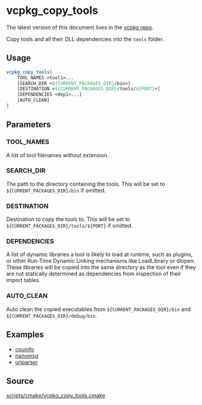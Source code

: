 # vcpkg_copy_tools

The latest version of this document lives in the [vcpkg repo](https://github.com/Microsoft/vcpkg/blob/master/docs/maintainers/vcpkg_copy_tools.md).

Copy tools and all their DLL dependencies into the `tools` folder.

## Usage
```cmake
vcpkg_copy_tools(
    TOOL_NAMES <tool1>...
    [SEARCH_DIR <${CURRENT_PACKAGES_DIR}/bin>]
    [DESTINATION <${CURRENT_PACKAGES_DIR}/tools/${PORT}>]
    [DEPENDENCIES <dep1>...]
    [AUTO_CLEAN]
)
```
## Parameters
### TOOL_NAMES
A list of tool filenames without extension.

### SEARCH_DIR
The path to the directory containing the tools. This will be set to `${CURRENT_PACKAGES_DIR}/bin` if omitted.

### DESTINATION
Destination to copy the tools to. This will be set to `${CURRENT_PACKAGES_DIR}/tools/${PORT}` if omitted.

### DEPENDENCIES
A list of dynamic libraries a tool is likely to load at runtime, such as plugins,
or other Run-Time Dynamic Linking mechanisms like LoadLibrary or dlopen.
These libraries will be copied into the same directory as the tool
even if they are not statically determined as dependencies from inspection of their import tables.

### AUTO_CLEAN
Auto clean the copied executables from `${CURRENT_PACKAGES_DIR}/bin` and `${CURRENT_PACKAGES_DIR}/debug/bin`.

## Examples

* [cpuinfo](https://github.com/microsoft/vcpkg/blob/master/ports/cpuinfo/portfile.cmake)
* [nanomsg](https://github.com/microsoft/vcpkg/blob/master/ports/nanomsg/portfile.cmake)
* [uriparser](https://github.com/microsoft/vcpkg/blob/master/ports/uriparser/portfile.cmake)

## Source
[scripts/cmake/vcpkg\_copy\_tools.cmake](https://github.com/Microsoft/vcpkg/blob/master/scripts/cmake/vcpkg_copy_tools.cmake)
